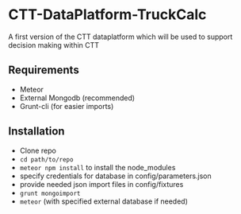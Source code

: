 # CTT-DataPlatform-TruckCalc
A first version of the CTT dataplatform which will be used to support decision making within CTT

## Requirements
- Meteor
- External Mongodb (recommended)
- Grunt-cli (for easier imports)

## Installation

- Clone repo
- `cd path/to/repo`
- `meteor npm install` to install the node_modules
- specify credentials for database in config/parameters.json
- provide needed json import files in config/fixtures
- `grunt mongoimport`
- `meteor` (with specified external database if needed)
